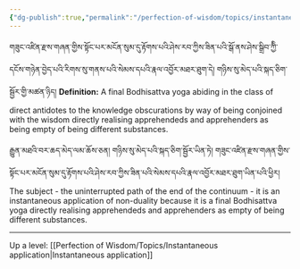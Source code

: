 ```yaml
---
{"dg-publish":true,"permalink":"/perfection-of-wisdom/topics/instantaneous-application-of-non-duality/"}
---
```


གཟུང་འཛིན་རྫས་གཞན་གྱིས་སྟོང་པར་མངོན་སུམ་དུ་རྟོགས་པའི་ཤེས་རབ་ཀྱིས་ཟིན་པའི་སྒོ་ནས་ཤེས་སྒྲིབ་ཀྱིི་དངོས་གཉེན་བྱེད་པའི་རིགས་སུ་གནས་པའི་སེམས་དཔའི་རྣལ་འབྱོར་མཐར་ཐུག་དེ། གཉིས་སུ་མེད་པའི་སྐད་ཅིག་སྦྱོར་གྱི་མཚན་ཉིད།
**Definition:** A final Bodhisattva yoga abiding in the class of direct antidotes to the knowledge obscurations by way of being conjoined with the wisdom directly realising apprehendeds and apprehenders as being empty of being different substances.

རྒྱུན་མཐའི་བར་ཆད་མེད་ལམ་ཆོས་ཅན། གཉིས་སུ་མེད་པའི་སྐད་ཅིག་སྦྱོར་ཡིན་ཏེ། 
གཟུང་འཛིན་རྫས་གཞན་གྱིས་སྟོང་པར་མངོན་སུམ་དུ་རྟོགས་པའི་ཤེས་རབ་ཀྱིས་ཟིན་པའི་སེམས་དཔའི་རྣལ་འབྱོར་མཐར་ཐུག་ཡིན་པའི་ཕྱིར།
The subject - the uninterrupted path of the end of the continuum - it is an instantaneous application of non-duality because it is a final Bodhisattva yoga directly realising apprehendeds and apprehenders as empty of being different substances.

---
Up a level: [[Perfection of Wisdom/Topics/Instantaneous application\|Instantaneous application]]